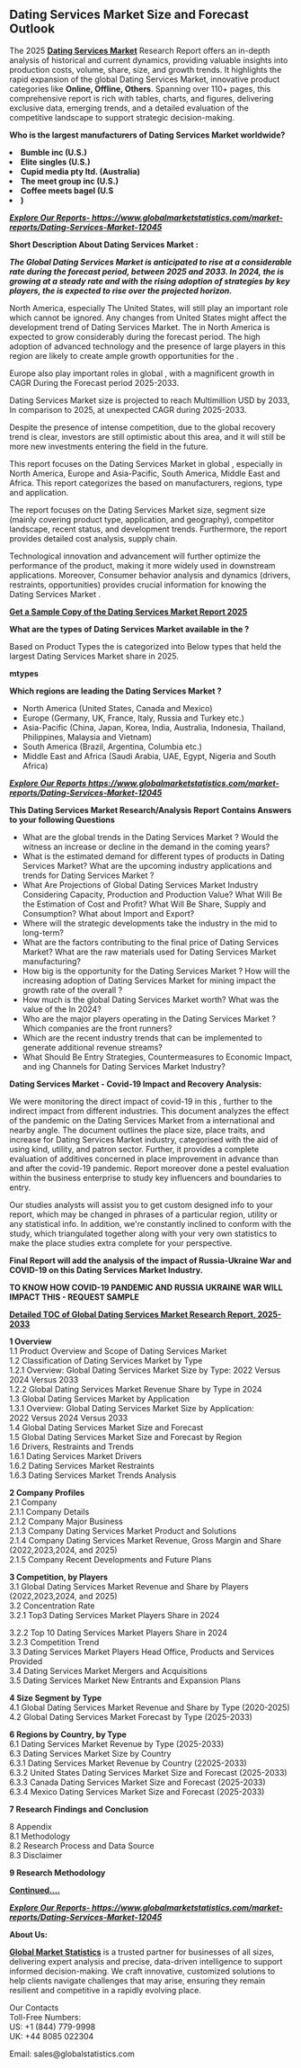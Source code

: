 <h2>Dating Services Market Size and Forecast Outlook</h2><p>The 2025 <strong><a href="https://www.globalmarketstatistics.com/market-reports/Dating-Services-Market-12045">Dating Services Market</a></strong> Research Report offers an in-depth analysis of historical and current dynamics, providing valuable insights into production costs, volume, share, size, and growth trends. It highlights the rapid expansion of the global Dating Services Market, innovative product categories like <strong>Online, Offline, Others</strong>. Spanning over 110+ pages, this comprehensive report is rich with tables, charts, and figures, delivering exclusive data, emerging trends, and a detailed evaluation of the competitive landscape to support strategic decision-making.</p><p><strong>Who is the largest manufacturers of Dating Services Market worldwide?</strong></p><p><strong><li>Bumble inc (U.S.)<li>Elite singles (U.S.)<li>Cupid media pty ltd. (Australia)<li>The meet group inc (U.S.)<li>Coffee meets bagel (U.S<li>)</strong></p><p><strong><em><a href="https://www.globalmarketstatistics.com/market-reports/Dating-Services-Market-12045">Explore Our Reports-&nbsp;https://www.globalmarketstatistics.com/market-reports/Dating-Services-Market-12045</a></em></strong></p><p><strong>Short Description About Dating Services Market :</strong></p><p><strong><em>The Global Dating Services Market is anticipated to rise at a considerable rate during the forecast period, between 2025 and 2033. In 2024, the is growing at a steady rate and with the rising adoption of strategies by key players, the is expected to rise over the projected horizon.</em></strong></p><p>North America, especially The United States, will still play an important role which cannot be ignored. Any changes from United States might affect the development trend of Dating Services Market. The in North America is expected to grow considerably during the forecast period. The high adoption of advanced technology and the presence of large players in this region are likely to create ample growth opportunities for the .</p><p>Europe also play important roles in global , with a magnificent growth in CAGR During the Forecast period 2025-2033.</p><p>Dating Services Market size is projected to reach Multimillion USD by 2033, In comparison to 2025, at unexpected CAGR during 2025-2033.</p><p>Despite the presence of intense competition, due to the global recovery trend is clear, investors are still optimistic about this area, and it will still be more new investments entering the field in the future.</p><p>This report focuses on the Dating Services Market in global , especially in North America, Europe and Asia-Pacific, South America, Middle East and Africa. This report categorizes the based on manufacturers, regions, type and application.</p><p>The report focuses on the Dating Services Market size, segment size (mainly covering product type, application, and geography), competitor landscape, recent status, and development trends. Furthermore, the report provides detailed cost analysis, supply chain.</p><p>Technological innovation and advancement will further optimize the performance of the product, making it more widely used in downstream applications. Moreover, Consumer behavior analysis and dynamics (drivers, restraints, opportunities) provides crucial information for knowing the Dating Services Market .</p><p><strong><a href="https://www.globalmarketstatistics.com/market-reports/Dating-Services-Market-12045">Get a Sample Copy of the Dating Services Market Report 2025</a></strong></p><p><strong>What are the types of Dating Services Market available in the ?</strong></p><p>Based on Product Types the is categorized into Below types that held the largest Dating Services Market share in 2025.</p><p><strong>mtypes</strong></p><p><strong>Which regions are leading the Dating Services Market ?</strong></p><ul><li>North America (United States, Canada and Mexico)</li><li>Europe (Germany, UK, France, Italy, Russia and Turkey etc.)</li><li>Asia-Pacific (China, Japan, Korea, India, Australia, Indonesia, Thailand, Philippines, Malaysia and Vietnam)</li><li>South America (Brazil, Argentina, Columbia etc.)</li><li>Middle East and Africa (Saudi Arabia, UAE, Egypt, Nigeria and South Africa)</li></ul><p><strong><em><a href="https://www.globalmarketstatistics.com/market-reports/Dating-Services-Market-12045">Explore Our Reports https://www.globalmarketstatistics.com/market-reports/Dating-Services-Market-12045</a></em></strong></p><p><strong>This Dating Services Market Research/Analysis Report Contains Answers to your following Questions</strong></p><ul><li>What are the global trends in the Dating Services Market ? Would the witness an increase or decline in the demand in the coming years?</li><li>What is the estimated demand for different types of products in Dating Services Market? What are the upcoming industry applications and trends for Dating Services Market ?</li><li>What Are Projections of Global Dating Services Market Industry Considering Capacity, Production and Production Value? What Will Be the Estimation of Cost and Profit? What Will Be Share, Supply and Consumption? What about Import and Export?</li><li>Where will the strategic developments take the industry in the mid to long-term?</li><li>What are the factors contributing to the final price of Dating Services Market? What are the raw materials used for Dating Services Market manufacturing?</li><li>How big is the opportunity for the Dating Services Market ? How will the increasing adoption of Dating Services Market for mining impact the growth rate of the overall ?</li><li>How much is the global Dating Services Market worth? What was the value of the In 2024?</li><li>Who are the major players operating in the Dating Services Market ? Which companies are the front runners?</li><li>Which are the recent industry trends that can be implemented to generate additional revenue streams?</li><li>What Should Be Entry Strategies, Countermeasures to Economic Impact, and ing Channels for Dating Services Market Industry?</li></ul><p><strong>Dating Services Market - Covid-19 Impact and Recovery Analysis:</strong></p><p>We were monitoring the direct impact of covid-19 in this , further to the indirect impact from different industries. This document analyzes the effect of the pandemic on the Dating Services Market from a international and nearby angle. The document outlines the place size, place traits, and increase for Dating Services Market industry, categorised with the aid of using kind, utility, and patron sector. Further, it provides a complete evaluation of additives concerned in place improvement in advance than and after the covid-19 pandemic. Report moreover done a pestel evaluation within the business enterprise to study key influencers and boundaries to entry.</p><p>Our studies analysts will assist you to get custom designed info to your report, which may be changed in phrases of a particular region, utility or any statistical info. In addition, we're constantly inclined to conform with the study, which triangulated together along with your very own statistics to make the place studies extra complete for your perspective.</p><p><strong>Final Report will add the analysis of the impact of Russia-Ukraine War and COVID-19 on this Dating Services Market Industry.</strong></p><p><strong>TO KNOW HOW COVID-19 PANDEMIC AND RUSSIA UKRAINE WAR WILL IMPACT THIS - REQUEST SAMPLE</strong></p><p><strong><a href="https://www.globalmarketstatistics.com/market-reports/Dating-Services-Market-12045">Detailed TOC of Global Dating Services Market Research Report, 2025-2033</a></strong></p><p><strong>1 Overview</strong><br /> 1.1 Product Overview and Scope of Dating Services Market<br /> 1.2 Classification of Dating Services Market by Type<br /> 1.2.1 Overview: Global Dating Services Market Size by Type: 2022 Versus 2024 Versus 2033<br /> 1.2.2 Global Dating Services Market Revenue Share by Type in 2024<br /> 1.3 Global Dating Services Market by Application<br /> 1.3.1 Overview: Global Dating Services Market Size by Application: 2022&nbsp;Versus 2024 Versus 2033<br /> 1.4 Global Dating Services Market Size and Forecast<br /> 1.5 Global Dating Services Market Size and Forecast by Region<br /> 1.6 Drivers, Restraints and Trends<br /> 1.6.1 Dating Services Market Drivers<br /> 1.6.2 Dating Services Market Restraints<br /> 1.6.3 Dating Services Market Trends Analysis</p><p><strong>2 Company Profiles</strong><br /> 2.1 Company<br /> 2.1.1 Company Details<br /> 2.1.2 Company Major Business<br /> 2.1.3 Company Dating Services Market Product and Solutions<br /> 2.1.4 Company Dating Services Market Revenue, Gross Margin and Share (2022,2023,2024, and 2025)<br /> 2.1.5 Company Recent Developments and Future Plans</p><p><strong>3 Competition, by Players</strong><br /> 3.1 Global Dating Services Market Revenue and Share by Players (2022,2023,2024, and 2025)<br /> 3.2 Concentration Rate<br /> 3.2.1 Top3 Dating Services Market Players Share in 2024</p><p>3.2.2 Top 10 Dating Services Market Players Share in 2024<br /> 3.2.3 Competition Trend<br /> 3.3 Dating Services Market Players Head Office, Products and Services Provided<br /> 3.4 Dating Services Market Mergers and Acquisitions<br /> 3.5 Dating Services Market New Entrants and Expansion Plans</p><p><strong>4 Size Segment by Type</strong><br /> 4.1 Global Dating Services Market Revenue and Share by Type (2020-2025)<br /> 4.2 Global Dating Services Market Forecast by Type (2025-2033)</p><p><strong>6 Regions by Country, by Type</strong><br /> 6.1 Dating Services Market Revenue by Type (2025-2033)<br /> 6.3 Dating Services Market Size by Country<br /> 6.3.1 Dating Services Market Revenue by Country (22025-2033)<br /> 6.3.2 United States Dating Services Market Size and Forecast (2025-2033)<br /> 6.3.3 Canada Dating Services Market Size and Forecast (2025-2033)<br /> 6.3.4 Mexico Dating Services Market Size and Forecast (2025-2033)</p><p><strong>7 Research Findings and Conclusion</strong></p><p>8 Appendix<br /> 8.1 Methodology<br /> 8.2 Research Process and Data Source<br /> 8.3 Disclaimer</p><p><strong>9 Research Methodology</strong></p><p><strong><a href="https://www.globalmarketstatistics.com/market-reports/Dating-Services-Market-12045">Continued&hellip;.</a></strong></p><p><strong><em><a href="https://www.globalmarketstatistics.com/market-reports/Dating-Services-Market-12045">Explore Our Reports-&nbsp;https://www.globalmarketstatistics.com/market-reports/Dating-Services-Market-12045</a></em></strong></p><p><strong>About Us:</strong></p><p><strong><a href="https://www.globalmarketstatistics.com/">Global Market Statistics</a></strong> is a trusted partner for businesses of all sizes, delivering expert analysis and precise, data-driven intelligence to support informed decision-making. We craft innovative, customized solutions to help clients navigate challenges that may arise, ensuring they remain resilient and competitive in a rapidly evolving place.</p><p>Our Contacts<br /> Toll-Free Numbers:<br /> US: +1 (844) 779-9998<br /> UK: +44 8085 022304</p><p>Email: sales@globalstatistics.com</p>
